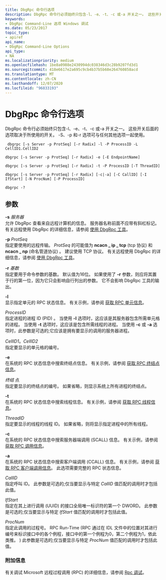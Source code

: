 ```yaml
---
title: DbgRpc 命令行选项
description: DbgRpc 命令行必须始终只包含-l、-e、-t、-c 或-a 开关之一。 这些开关后面的选项取决于所使用的开关。
keywords:
- DbgRpc Command-Line 选项 Windows 调试
ms.date: 05/23/2017
topic_type:
- apiref
api_name:
- DbgRpc Command-Line Options
api_type:
- NA
ms.localizationpriority: medium
ms.openlocfilehash: 1be8a0988e2430994dc038346d3c28b9207fd3d1
ms.sourcegitcommit: 418e6617e2a695c9cb4b37b5b60e264760858acd
ms.translationtype: MT
ms.contentlocale: zh-CN
ms.lasthandoff: 12/07/2020
ms.locfileid: "96833193"
---
```

# <a name="dbgrpc-command-line-options"></a>DbgRpc 命令行选项


DbgRpc 命令行必须始终只包含-l、-e、-t、-c 或-a 开关之一。 这些开关后面的选项取决于所使用的开关。 -S、-p 和-r 选项可与任何其他选项一起使用。

```console
 dbgrpc [-s Server -p ProtSeq] [-r Radix] -l -P ProcessID -L CellID1.CellID2 

dbgrpc [-s Server -p ProtSeq] [-r Radix] -e [-E EndpointName] 

dbgrpc [-s Server -p ProtSeq] [-r Radix] -t -P ProcessID [-T ThreadID] 

dbgrpc [-s Server -p ProtSeq] [-r Radix] [-c|-a] [-C CallID] [-I IfStart] [-N ProcNum] [-P ProcessID] 

dbgrpc -? 
```

## <a name="span-idddk_dbgrpc_command_line_options_dbgspanspan-idddk_dbgrpc_command_line_options_dbgspanparameters"></a><span id="ddk_dbgrpc_command_line_options_dbg"></span><span id="DDK_DBGRPC_COMMAND_LINE_OPTIONS_DBG"></span>参数


<span id="_______-s_______Server______"></span><span id="_______-s_______server______"></span><span id="_______-S_______SERVER______"></span>**-s** *服务器*   
允许 DbgRpc 查看来自远程计算机的信息。 服务器名称前面不应带有斜杠标记。 有关远程使用 DbgRpc 的详细信息，请参阅 [使用 DbgRpc 工具](using-the-dbgrpc-tool.md)。

<span id="_______-p_______ProtSeq______"></span><span id="_______-p_______protseq______"></span><span id="_______-P_______PROTSEQ______"></span>**-p** *ProtSeq*   
指定要使用的远程传输。 *ProtSeq* 的可能值为 **ncacn \_ ip \_ tcp** (tcp 协议) 和 **ncacn \_ np** (命名管道协议) 。 建议使用 TCP 协议。 有关远程使用 DbgRpc 的详细信息，请参阅 [使用 DbgRpc 工具](using-the-dbgrpc-tool.md)。

<span id="_______-r_______Radix______"></span><span id="_______-r_______radix______"></span><span id="_______-R_______RADIX______"></span>**-r** *基数*   
指定要用于命令参数的基数。 默认值为16位。 如果使用了 **-r** 参数，则应将其置于行的第一位，因为它只会影响自行列出的参数。 它不会影响 DbgRpc 工具的输出。

<span id="_______-l______"></span><span id="_______-L______"></span>**-l**   
显示指定单元的 RPC 状态信息。 有关示例，请参阅 [获取 RPC 单元信息](get-rpc-cell-information.md)。

<span id="_______ProcessID______"></span><span id="_______processid______"></span><span id="_______PROCESSID______"></span>*ProcessID*   
指定进程的进程 ID (PID) 。 当使用 **-l** 选项时，这应该是其服务器包含所需单元格的进程。 当使用 **-t** 选项时，这应该是包含所需线程的进程。 当使用 **-c** 或 **-a** 选项时，此参数是可选的;它应该是拥有要显示的调用的服务器进程。

<span id="cellid1.cellid2______"></span><span id="CELLID1.CELLID2______"></span>*CellID1*。*CellID2*   
指定要显示的单元格的编号。

<span id="_______-e______"></span><span id="_______-E______"></span>**-e**   
在系统的 RPC 状态信息中搜索终结点信息。 有关示例，请参阅 [获取 RPC 终结点信息](get-rpc-endpoint-information.md)。

<span id="_______EndpointName______"></span><span id="_______endpointname______"></span><span id="_______ENDPOINTNAME______"></span>*终结* 点   
指定要显示的终结点的编号。 如果省略，则显示系统上所有进程的终结点。

<span id="_______-t______"></span><span id="_______-T______"></span>**-t**   
在系统的 RPC 状态信息中搜索线程信息。 有关示例，请参阅 [获取 RPC 线程信息](get-rpc-thread-information.md)。

<span id="_______ThreadID______"></span><span id="_______threadid______"></span><span id="_______THREADID______"></span>*ThreadID*   
指定要显示的线程的线程 ID。 如果省略，则将显示指定进程中的所有线程。

<span id="_______-c______"></span><span id="_______-C______"></span>**-c**   
在系统的 RPC 状态信息中搜索服务器端调用 (SCALL) 信息。 有关示例，请参阅 [获取 RPC 调用信息](get-rpc-call-information.md)。

<span id="_______-a______"></span><span id="_______-A______"></span>**-a**   
在系统的 RPC 状态信息中搜索客户端调用 (CCALL) 信息。 有关示例，请参阅 [获取 RPC 客户端调用信息](get-rpc-client-call-information.md)。 此选项需要完整的 RPC 状态信息。

<span id="_______CallID______"></span><span id="_______callid______"></span><span id="_______CALLID______"></span>*CallID*   
指定呼叫 ID。 此参数是可选的;仅当要显示与特定 *CallID* 值匹配的调用时才包括此值。

<span id="_______IfStart______"></span><span id="_______ifstart______"></span><span id="_______IFSTART______"></span>*IfStart*   
指定在其上进行调用 (UUID) 的接口全局唯一标识符的第一个 DWORD。 此参数是可选的;仅当要显示与特定 *IfStart* 值匹配的调用时才包括此值。

<span id="_______ProcNum______"></span><span id="_______procnum______"></span><span id="_______PROCNUM______"></span>*ProcNum*   
指定此调用的过程号。 RPC Run-Time (RPC 通过在 IDL 文件中的位置对其进行编号来标识接口中的各个例程，接口中的第一个例程为0，第二个例程为1，依此类推。 ) 此参数是可选的;仅当要显示与特定 *ProcNum* 值匹配的调用时才包括此值。

### <a name="span-idadditional_informationspanspan-idadditional_informationspanspan-idadditional_informationspanadditional-information"></a><span id="Additional_Information"></span><span id="additional_information"></span><span id="ADDITIONAL_INFORMATION"></span>附加信息

有关调试 Microsoft 远程过程调用 (RPC) 的详细信息，请参阅 [Rpc 调试](rpc-debugging.md)。

 

 





